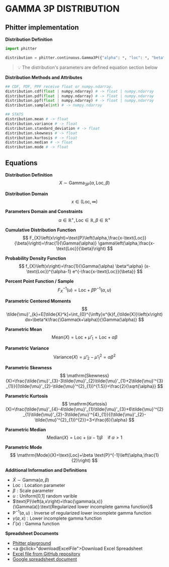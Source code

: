 # GAMMA 3P DISTRIBUTION

## Phitter implementation

**Distribution Definition**

```python
import phitter

distribution = phitter.continuous.Gamma3P({"alpha": *, "loc": *, "beta": *})
```

> 💡 The distribution's parameters are defined equation section below

**Distribution Methods and Attributes**

```python
## CDF, PDF, PPF receive float or numpy.ndarray.
distribution.cdf(float | numpy.ndarray) # -> float | numpy.ndarray
distribution.pdf(float | numpy.ndarray) # -> float | numpy.ndarray
distribution.ppf(float | numpy.ndarray) # -> float | numpy.ndarray
distribution.sample(int) # -> numpy.ndarray

## STATS
distribution.mean # -> float
distribution.variance # -> float
distribution.standard_deviation # -> float
distribution.skewness # -> float
distribution.kurtosis # -> float
distribution.median # -> float
distribution.mode # -> float
```

## Equations

**Distribution Definition**
$$ X\sim\mathrm{Gamma_{3P}}\left(\alpha,\text{Loc},\beta\right) $$

**Distribution Domain**
$$ x\in\left(\text{Loc},\infty\right) $$

**Parameters Domain and Constraints**
$$ \alpha\in\mathbb{R}^{+}, \text{Loc}\in\mathbb{R}, \beta\in\mathbb{R}^{+} $$

**Cumulative Distribution Function**
$$ F_{X}\left(x\right)=\text{P}\left(\alpha,\frac{x-\text{Loc}}{\beta}\right)=\frac{1}{\Gamma(\alpha)} \gamma\left(\alpha,\frac{x-\text{Loc}}{\beta}\right) $$

**Probability Density Function**
$$ f_{X}\left(x\right)=\frac{1}{\Gamma(\alpha) \beta^\alpha} (x-\text{Loc})^{\alpha-1} e^{-\frac{x-\text{Loc}}{\beta}} $$

**Percent Point Function / Sample**
$$ F^{-1}_{X}\left(u\right)=\text{Loc}+\beta \text{P}^{-1}\left(\alpha,u\right) $$

**Parametric Centered Moments**
$$ \tilde{\mu}'_{k}=E[\tilde{X}^k]=\int_{0}^{\infty}x^{k}f_{\tilde{X}}\left(x\right)dx=\beta^k\frac{\Gamma(k+\alpha)}{\Gamma(\alpha)} $$

**Parametric Mean**
$$ \mathrm{Mean}(X)=\text{Loc}+\tilde{\mu}'_{1}=\text{Loc}+\alpha \beta $$

**Parametric Variance**
$$ \mathrm{Variance}(X)=\tilde{\mu}'_{2}-\tilde{\mu}'^{2}_{1}=\alpha \beta^2 $$

**Parametric Skewness**
$$ \mathrm{Skewness}(X)=\frac{\tilde{\mu}'_{3}-3\tilde{\mu}'_{2}\tilde{\mu}'_{1}+2\tilde{\mu}'^{3}_{1}}{(\tilde{\mu}'_{2}-\tilde{\mu}'^{2}_{1})^{1.5}}=\frac{2}{\sqrt{\alpha}} $$

**Parametric Kurtosis**
$$ \mathrm{Kurtosis}(X)=\frac{\tilde{\mu}'_{4}-4\tilde{\mu}'_{1}\tilde{\mu}'_{3}+6\tilde{\mu}'^{2}_{1}\tilde{\mu}'_{2}-3\tilde{\mu}'^{4}_{1}}{(\tilde{\mu}'_{2}-\tilde{\mu}'^{2}_{1})^{2}}=3+\frac{6}{\alpha} $$

**Parametric Median**
$$ \mathrm{Median}(X)=\text{Loc}+(\alpha-1)\beta \quad \text{if }\alpha>1 $$

**Parametric Mode**
$$ \mathrm{Mode}(X)=\text{Loc}+\beta \text{P}^{-1}\left(\alpha,\frac{1}{2}\right) $$

**Additional Information and Definitions**
- $\tilde{X}\sim\mathrm{Gamma}\left(\alpha,\beta\right)$
- $\text{Loc}:\text{Location parameter}$
- $\beta:\text{Scale parameter}$
- $u:\text{Uniform[0,1] random varible}$
- $\text{P}\left(a,x\right)=\frac{\gamma(a,x)}{\Gamma(a)}:\text{Regularized lower incomplete gamma function}$
- $\text{P}^{-1}\left(a,u\right):\text{Inverse of regularized lower incomplete gamma function}$
- $\gamma\left(a,x\right):\text{Lower incomplete gamma function}$
- $\Gamma\left(x\right):\text{Gamma function}$

**Spreadsheet Documents**

-   [Phitter playground](https://phitter.io/distributions/continuous/gamma_3p)
-   <a @click="downloadExcelFile">Download Excel Spreadsheet</a>
-   [Excel file from GitHub repository](https://github.com/phitter-core/phitter-files/blob/main/continuous/gamma_3p.xlsx)
-   [Google spreadsheet document](https://docs.google.com/spreadsheets/d/1NkyFZFOMzk2V9qkFEI_zhGUGWiGV-K9vU-RLaFB7ip8)

<script setup>
const downloadExcelFile = function() {
    const fileId = "gamma_3p";
    const url = `https://raw.githubusercontent.com/phitter-core/phitter-files/main/continuous/${fileId}.xlsx`;
    const link = document.createElement("a");
    link.href = url;
    link.setAttribute("download", `${fileId}.xlsx`);
    document.body.appendChild(link);
    link.click();
    document.body.removeChild(link);
};
</script>

<style module>
a {
  cursor: pointer;
}
</style>

    